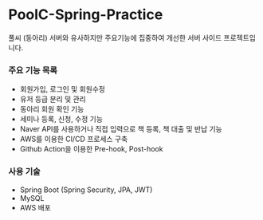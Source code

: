 # PoolC-Spring-Practice

풀씨 (동아리) 서버와 유사하지만 주요기능에 집중하여 개선한 서버 사이드 프로젝트입니다. 

### 주요 기능 목록
- 회원가입, 로그인 및 회원수정
- 유저 등급 분리 및 관리
- 동아리 회원 확인 기능
- 세미나 등록, 신청, 수정 기능
- Naver API를 사용하거나 직접 입력으로 책 등록, 책 대출 및 반납 기능
- AWS를 이용한 CI/CD 프로세스 구축
- Github Action을 이용한 Pre-hook, Post-hook

### 사용 기술

- Spring Boot (Spring Security, JPA, JWT)
- MySQL
- AWS 배포
